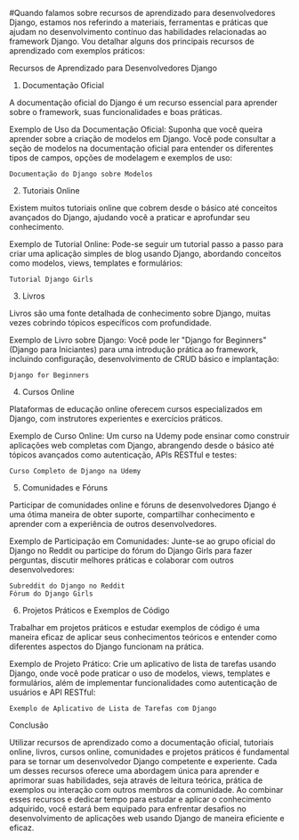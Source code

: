 #Quando falamos sobre recursos de aprendizado para desenvolvedores Django, estamos nos referindo a materiais, ferramentas e práticas que ajudam no desenvolvimento contínuo das habilidades relacionadas ao framework Django. Vou detalhar alguns dos principais recursos de aprendizado com exemplos práticos:

Recursos de Aprendizado para Desenvolvedores Django
1. Documentação Oficial

A documentação oficial do Django é um recurso essencial para aprender sobre o framework, suas funcionalidades e boas práticas.

Exemplo de Uso da Documentação Oficial:
Suponha que você queira aprender sobre a criação de modelos em Django. Você pode consultar a seção de modelos na documentação oficial para entender os diferentes tipos de campos, opções de modelagem e exemplos de uso:

    Documentação do Django sobre Modelos

2. Tutoriais Online

Existem muitos tutoriais online que cobrem desde o básico até conceitos avançados do Django, ajudando você a praticar e aprofundar seu conhecimento.

Exemplo de Tutorial Online:
Pode-se seguir um tutorial passo a passo para criar uma aplicação simples de blog usando Django, abordando conceitos como modelos, views, templates e formulários:

    Tutorial Django Girls

3. Livros

Livros são uma fonte detalhada de conhecimento sobre Django, muitas vezes cobrindo tópicos específicos com profundidade.

Exemplo de Livro sobre Django:
Você pode ler "Django for Beginners" (Django para Iniciantes) para uma introdução prática ao framework, incluindo configuração, desenvolvimento de CRUD básico e implantação:

    Django for Beginners

4. Cursos Online

Plataformas de educação online oferecem cursos especializados em Django, com instrutores experientes e exercícios práticos.

Exemplo de Curso Online:
Um curso na Udemy pode ensinar como construir aplicações web completas com Django, abrangendo desde o básico até tópicos avançados como autenticação, APIs RESTful e testes:

    Curso Completo de Django na Udemy

5. Comunidades e Fóruns

Participar de comunidades online e fóruns de desenvolvedores Django é uma ótima maneira de obter suporte, compartilhar conhecimento e aprender com a experiência de outros desenvolvedores.

Exemplo de Participação em Comunidades:
Junte-se ao grupo oficial do Django no Reddit ou participe do fórum do Django Girls para fazer perguntas, discutir melhores práticas e colaborar com outros desenvolvedores:

    Subreddit do Django no Reddit
    Fórum do Django Girls

6. Projetos Práticos e Exemplos de Código

Trabalhar em projetos práticos e estudar exemplos de código é uma maneira eficaz de aplicar seus conhecimentos teóricos e entender como diferentes aspectos do Django funcionam na prática.

Exemplo de Projeto Prático:
Crie um aplicativo de lista de tarefas usando Django, onde você pode praticar o uso de modelos, views, templates e formulários, além de implementar funcionalidades como autenticação de usuários e API RESTful:

    Exemplo de Aplicativo de Lista de Tarefas com Django

Conclusão

Utilizar recursos de aprendizado como a documentação oficial, tutoriais online, livros, cursos online, comunidades e projetos práticos é fundamental para se tornar um desenvolvedor Django competente e experiente. Cada um desses recursos oferece uma abordagem única para aprender e aprimorar suas habilidades, seja através de leitura teórica, prática de exemplos ou interação com outros membros da comunidade. Ao combinar esses recursos e dedicar tempo para estudar e aplicar o conhecimento adquirido, você estará bem equipado para enfrentar desafios no desenvolvimento de aplicações web usando Django de maneira eficiente e eficaz.

